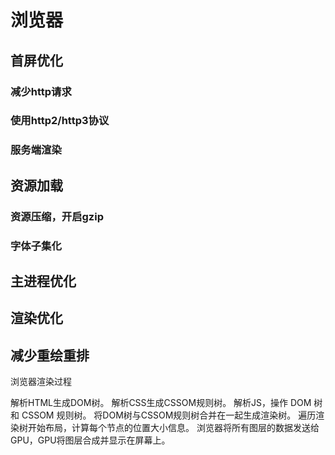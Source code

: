 # 浏览器

## 首屏优化

### 减少http请求

### 使用http2/http3协议

### 服务端渲染

## 资源加载

### 资源压缩，开启gzip

### 字体子集化

## 主进程优化

## 渲染优化

## 减少重绘重排

浏览器渲染过程

解析HTML生成DOM树。
解析CSS生成CSSOM规则树。
解析JS，操作 DOM 树和 CSSOM 规则树。
将DOM树与CSSOM规则树合并在一起生成渲染树。
遍历渲染树开始布局，计算每个节点的位置大小信息。
浏览器将所有图层的数据发送给GPU，GPU将图层合成并显示在屏幕上。
